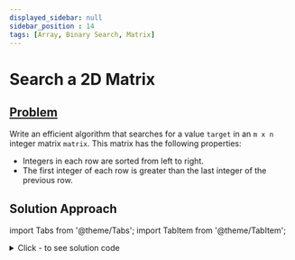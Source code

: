 ```yaml
---
displayed_sidebar: null
sidebar_position : 14
tags: [Array, Binary Search, Matrix]
---
```


# Search a 2D Matrix

## [Problem](https://leetcode.com/problems/search-a-2d-matrix/)

<p>Write an efficient algorithm that searches for a value <code>target</code> in an <code>m x n</code> integer matrix <code>matrix</code>. This matrix has the following properties:</p>

<ul>
	<li>Integers in each row are sorted from left to right.</li>
	<li>The first integer of each row is greater than the last integer of the previous row.</li>
</ul>

## Solution Approach


import Tabs from '@theme/Tabs';
import TabItem from '@theme/TabItem';

<details><summary>Click - to see solution code</summary>

<Tabs>
<TabItem value="cpp" label="C++">

```cpp
class Solution {
   public:
    bool searchMatrix(vector<vector<int>>& matrix, int target) {
        int n = matrix.size();
        int start = 0, end = n - 1;
        int mid, indx = 0;

        while (start <= end) {
            mid = (start + end) / 2;
            if (matrix[mid][0] > target) {
                end = mid - 1;
            } else {
                indx = mid;
                start = mid + 1;
            }
        }

        start = 0, end = matrix[0].size() - 1;
        int i = 0;
        while (start <= end) {
            mid = (start + end) / 2;
            if (matrix[indx][mid] > target) {
                end = mid - 1;
            } else {
                i = mid;
                start = mid + 1;
            }
        }
        if (matrix[indx][i] == target) return true;
        return false;
    }
};

```
</TabItem>
</Tabs>

</details>
